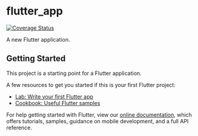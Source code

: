 # flutter_app

[![Coverage Status](https://coveralls.io/repos/github/IS-AgroSmart/AgroSmart-Mobile-Flutter/badge.svg?branch=master)](https://coveralls.io/github/IS-AgroSmart/AgroSmart-Mobile-Flutter?branch=master)

A new Flutter application.

## Getting Started

This project is a starting point for a Flutter application.

A few resources to get you started if this is your first Flutter project:

- [Lab: Write your first Flutter app](https://flutter.dev/docs/get-started/codelab)
- [Cookbook: Useful Flutter samples](https://flutter.dev/docs/cookbook)

For help getting started with Flutter, view our
[online documentation](https://flutter.dev/docs), which offers tutorials,
samples, guidance on mobile development, and a full API reference.
